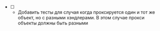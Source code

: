 - [ ] - Добавить тесты для случая когда проксируется один и тот же объект, но с разными хэндлерами. В этом случае прокси объекты должны быть разными
